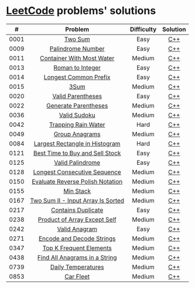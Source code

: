 # [LeetCode](https://leetcode.com/) problems' solutions

| #    | Problem                                                                                                           | Difficulty | Solution                                                                                            |
| :--: | :---------------------------------------------------------------------------------------------------------------: | :--------: | :-------------------------------------------------------------------------------------------------: |
| 0001 | [Two Sum](https://leetcode.com/problems/two-sum/description/)                                                     | Easy       | [C++](https://github.com/sysfutex/leetcode/tree/main/c%2B%2B/0001-two-sum)                          |
| 0009 | [Palindrome Number](https://leetcode.com/problems/palindrome-number/description/)                                 | Easy       | [C++](https://github.com/sysfutex/leetcode/tree/main/c%2B%2B/0009-palindrome-number)                |
| 0011 | [Container With Most Water](https://leetcode.com/problems/container-with-most-water/description/)                 | Medium     | [C++](https://github.com/sysfutex/leetcode/tree/main/c%2B%2B/0011-container-with-most-water)        |
| 0013 | [Roman to Integer](https://leetcode.com/problems/roman-to-integer/description/)                                   | Easy       | [C++](https://github.com/sysfutex/leetcode/tree/main/c%2B%2B/0013-roman-to-integer)                 |
| 0014 | [Longest Common Prefix](https://leetcode.com/problems/longest-common-prefix/description/)                         | Easy       | [C++](https://github.com/sysfutex/leetcode/tree/main/c%2B%2B/0014-longest-common-prefix)            |
| 0015 | [3Sum](https://leetcode.com/problems/3sum/description/)                                                           | Medium     | [C++](https://github.com/sysfutex/leetcode/tree/main/c%2B%2B/0015-3sum)                             |
| 0020 | [Valid Parentheses](https://leetcode.com/problems/valid-parentheses/description/)                                 | Easy       | [C++](https://github.com/sysfutex/leetcode/tree/main/c%2B%2B/0020-valid-parentheses)                |
| 0022 | [Generate Parentheses](https://leetcode.com/problems/generate-parentheses/description/)                           | Medium     | [C++](https://github.com/sysfutex/leetcode/tree/main/c%2B%2B/0022-generate-parentheses)             |
| 0036 | [Valid Sudoku](https://leetcode.com/problems/valid-sudoku/description/)                                           | Medium     | [C++](https://github.com/sysfutex/leetcode/tree/main/c%2B%2B/0036-valid-sudoku)                     |
| 0042 | [Trapping Rain Water](https://leetcode.com/problems/trapping-rain-water/description/)                             | Hard       | [C++](https://github.com/sysfutex/leetcode/tree/main/c%2B%2B/0042-trapping-rain-water)              |
| 0049 | [Group Anagrams](https://leetcode.com/problems/group-anagrams/description/)                                       | Medium     | [C++](https://github.com/sysfutex/leetcode/tree/main/c%2B%2B/0049-group-anagrams)                   |
| 0084 | [Largest Rectangle in Histogram](https://leetcode.com/problems/largest-rectangle-in-histogram/description/)       | Hard       | [C++](https://github.com/sysfutex/leetcode/tree/main/c%2B%2B/0084-largest-rectangle-in-histogram)   |
| 0121 | [Best Time to Buy and Sell Stock](https://leetcode.com/problems/best-time-to-buy-and-sell-stock/description/)     | Easy       | [C++](https://github.com/sysfutex/leetcode/tree/main/c%2B%2B/0121-best-time-to-buy-and-sell-stock)  |
| 0125 | [Valid Palindrome](https://leetcode.com/problems/valid-palindrome/description/)                                   | Easy       | [C++](https://github.com/sysfutex/leetcode/tree/main/c%2B%2B/0125-valid-palindrome)                 |
| 0128 | [Longest Consecutive Sequence](https://leetcode.com/problems/longest-consecutive-sequence/description/)           | Medium     | [C++](https://github.com/sysfutex/leetcode/tree/main/c%2B%2B/0128-longest-consecutive-sequence)     |
| 0150 | [Evaluate Reverse Polish Notation](https://leetcode.com/problems/evaluate-reverse-polish-notation/description/)   | Medium     | [C++](https://github.com/sysfutex/leetcode/tree/main/c%2B%2B/0150-evaluate-reverse-polish-notation) |
| 0155 | [Min Stack](https://leetcode.com/problems/min-stack/description/)                                                 | Medium     | [C++](https://github.com/sysfutex/leetcode/tree/main/c%2B%2B/0155-min-stack)                        |
| 0167 | [Two Sum II - Input Array Is Sorted](https://leetcode.com/problems/two-sum-ii-input-array-is-sorted/description/) | Medium     | [C++](https://github.com/sysfutex/leetcode/tree/main/c%2B%2B/0167-two-sum-ii-input-array-is-sorted) |
| 0217 | [Contains Duplicate](https://leetcode.com/problems/contains-duplicate/description/)                               | Easy       | [C++](https://github.com/sysfutex/leetcode/tree/main/c%2B%2B/0217-contains-duplicate)               |
| 0238 | [Product of Array Except Self](https://leetcode.com/problems/product-of-array-except-self/description/)           | Medium     | [C++](https://github.com/sysfutex/leetcode/tree/main/c%2B%2B/0238-product-of-array-except-self)     |
| 0242 | [Valid Anagram](https://leetcode.com/problems/valid-anagram/description/)                                         | Easy       | [C++](https://github.com/sysfutex/leetcode/tree/main/c%2B%2B/0242-valid-anagram)                    |
| 0271 | [Encode and Decode Strings](https://leetcode.com/problems/encode-and-decode-strings/description/)                 | Medium     | [C++](https://github.com/sysfutex/leetcode/tree/main/c%2B%2B/0271-encode-and-decode-strings)        |
| 0347 | [Top K Frequent Elements](https://leetcode.com/problems/top-k-frequent-elements/description/)                     | Medium     | [C++](https://github.com/sysfutex/leetcode/tree/main/c%2B%2B/0347-top-k-frequent-elements)          |
| 0438 | [Find All Anagrams in a String](https://leetcode.com/problems/find-all-anagrams-in-a-string/description/)         | Medium     | [C++](https://github.com/sysfutex/leetcode/tree/main/c%2B%2B/0438-find-all-anagrams-in-a-string)    |
| 0739 | [Daily Temperatures](https://leetcode.com/problems/daily-temperatures/description/)                               | Medium     | [C++](https://github.com/sysfutex/leetcode/tree/main/c%2B%2B/0739-daily-temperatures)               |
| 0853 | [Car Fleet](https://leetcode.com/problems/car-fleet/description/)                                                 | Medium     | [C++](https://github.com/sysfutex/leetcode/tree/main/c%2B%2B/0853-car-fleet)                        |
